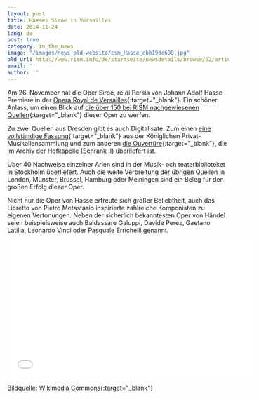 ```yaml
---
layout: post
title: Hasses Siroe in Versailles
date: 2014-11-24
lang: de
post: true
category: in_the_news
image: "/images/news-old-website/csm_Hasse_ebb19dc698.jpg"
old_url: http://www.rism.info/de/startseite/newsdetails/browse/62/article/64/hasses-siroe-in-versailles.html
email: ''
author: ''
---
```


Am 26. November hat die Oper Siroe, re di Persia von Johann Adolf Hasse Premiere in der [Opera Royal de Versailles](http://www.chateauversailles-spectacles.fr/fr/spectacles/2014/hasse-siroe){:target="_blank"}. Ein schöner Anlass, um einen Blick auf [die über 150 bei RISM nachgewiesenen Quellen](https://opac.rism.info/search?View=rism&q=Siroe+hasse){:target="_blank"} dieser Oper zu werfen.


Zu zwei Quellen aus Dresden gibt es auch Digitalisate: Zum einen [eine vollständige Fassung](https://opac.rism.info/search?id=270000654&db=251&View=rism){:target="_blank"} aus der Königlichen Privat-Musikaliensammlung und zum anderen [die Ouvertüre](https://opac.rism.info/search?id=270000694&db=251&View=rism){:target="_blank"}, die im Archiv der Hofkapelle (Schrank II) überliefert ist.


Über 40 Nachweise einzelner Arien sind in der Musik- och teaterbiblioteket in Stockholm überliefert. Auch die weite Verbreitung der übrigen Quellen in London, Münster, Brüssel, Hamburg oder Meiningen sind ein Beleg für den großen Erfolg dieser Oper.


Nicht nur die Oper von Hasse erfreute sich großer Beliebtheit, auch das Libretto von Pietro Metastasio inspirierte zahlreiche Komponisten zu eigenen Vertonungen. Neben der sicherlich bekanntesten Oper von Händel seien beispielsweise auch Baldassare Galuppi, Davide Perez, Gaetano Latilla, Leonardo Vinci oder Pasquale Errichelli genannt.


<iframe width="560" height="315" src="//www.youtube.com/embed/Su6tW2-0SpQ" frameborder="0" allowfullscreen></iframe>


Bildquelle: [Wikimedia Commons](http://commons.wikimedia.org/wiki/File:Johann_Adolf_Hasse.jpg){:target="_blank"}

